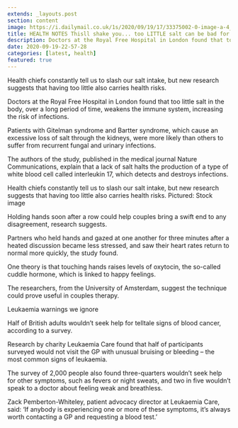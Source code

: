 ```yaml
---
extends: _layouts.post
section: content
image: https://i.dailymail.co.uk/1s/2020/09/19/17/33375002-0-image-a-4_1600531209731.jpg 
title: HEALTH NOTES Thisll shake you... too LITTLE salt can be bad for us 
description: Doctors at the Royal Free Hospital in London found that too little salt in the body, over a long period of time, weakens the immune system, increasing the risk of infections. 
date: 2020-09-19-22-57-28 
categories: [latest, health] 
featured: true 
--- 
```

Health chiefs constantly tell us to slash our salt intake, but new research suggests that having too little also carries health risks.

Doctors at the Royal Free Hospital in London found that too little salt in the body, over a long period of time, weakens the immune system, increasing the risk of infections.

Patients with Gitelman syndrome and Bartter syndrome, which cause an excessive loss of salt through the kidneys, were more likely than others to suffer from recurrent fungal and urinary infections. 

The authors of the study, published in the medical journal Nature Communications, explain that a lack of salt halts the production of a type of white blood cell called interleukin 17, which detects and destroys infections.

Health chiefs constantly tell us to slash our salt intake, but new research suggests that having too little also carries health risks. Pictured: Stock image

Holding hands soon after a row could help couples bring a swift end to any disagreement, research suggests.

Partners who held hands and gazed at one another for three minutes after a heated discussion became less stressed, and saw their heart rates return to normal more quickly, the study found. 

One theory is that touching hands raises levels of oxytocin, the so-called cuddle hormone, which is linked to happy feelings. 

The researchers, from the University of Amsterdam, suggest the technique could prove useful in couples therapy.

Leukaemia warnings we ignore 

Half of British adults wouldn’t seek help for telltale signs of blood cancer, according to a survey.

Research by charity Leukaemia Care found that half of participants surveyed would not visit the GP with unusual bruising or bleeding – the most common signs of leukaemia.

The survey of 2,000 people also found three-quarters wouldn’t seek help for other symptoms, such as fevers or night sweats, and two in five wouldn’t speak to a doctor about feeling weak and breathless.

Zack Pemberton-Whiteley, patient advocacy director at Leukaemia Care, said: ‘If anybody is experiencing one or more of these symptoms, it’s always worth contacting a GP and requesting a blood test.’

